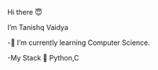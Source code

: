Hi there 😇

I’m Tanishq Vaidya 

-🌱 I’m currently learning Computer Science.

-My Stack 🚀 Python,C


<!---
tanishqvaidya10/tanishqvaidya10 is a ✨ special ✨ repository because its `README.md` (this file) appears on your GitHub profile.
You can click the Preview link to take a look at your changes.
--->

